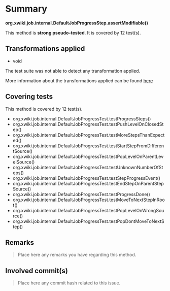 # Summary
**org.xwiki.job.internal.DefaultJobProgressStep.assertModifiable()**

This method is **strong pseudo-tested**.
It is covered by 12 test(s). 


## Transformations applied

- void


The test suite was not able to detect any transformation applied.

More information about the transformations applied can be found [here](https://github.com/STAMP-project/pitest-descartes)

## Covering tests
This method is covered by 12 test(s).
* org.xwiki.job.internal.DefaultJobProgressTest.testProgressSteps()
* org.xwiki.job.internal.DefaultJobProgressTest.testPushLevelOnClosedStep()
* org.xwiki.job.internal.DefaultJobProgressTest.testMoreStepsThanExpected()
* org.xwiki.job.internal.DefaultJobProgressTest.testStartStepFromDifferentSource()
* org.xwiki.job.internal.DefaultJobProgressTest.testPopLevelOnParentLevelSource()
* org.xwiki.job.internal.DefaultJobProgressTest.testUnknownNumberOfSteps()
* org.xwiki.job.internal.DefaultJobProgressTest.testStepProgressEvent()
* org.xwiki.job.internal.DefaultJobProgressTest.testEndStepOnParentStepSource()
* org.xwiki.job.internal.DefaultJobProgressTest.testProgressDone()
* org.xwiki.job.internal.DefaultJobProgressTest.testMoveToNextStepInRoot()
* org.xwiki.job.internal.DefaultJobProgressTest.testPopLevelOnWrongSource()
* org.xwiki.job.internal.DefaultJobProgressTest.testPopDontMoveToNextStep()


## Remarks
> Place here any remarks you have regarding this method.

## Involved commit(s)

> Place here any commit hash related to this issue.
